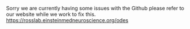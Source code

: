 Sorry we are currently having some issues with the Github please refer to our website while we work to fix this. 
https://rosslab.einsteinmedneuroscience.org/odes
